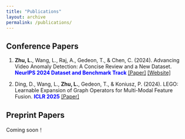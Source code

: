 ```yaml
---
title: "Publications"
layout: archive
permalink: /publications/
---
```


## Conference Papers

1. **Zhu, L.**, Wang, L., Raj, A., Gedeon, T., & Chen, C. (2024). Advancing Video Anomaly Detection: A Concise Review and a New Dataset. **<span style="color: blue;">NeurIPS 2024 Dataset and Benchmark Track</span>**  [[Paper]](http://arxiv.org/abs/2402.04857)  [[Website]](https://msad-dataset.github.io)

2. Ding, D., Wang, L., **Zhu, L.**, Gedeon, T., & Koniusz, P. (2024). LEGO: Learnable Expansion of Graph Operators for Multi-Modal Feature Fusion. **<span style="color: blue;">ICLR 2025</span>**   [[Paper]](https://arxiv.org/abs/2410.01506)  


## Preprint Papers

Coming soon！